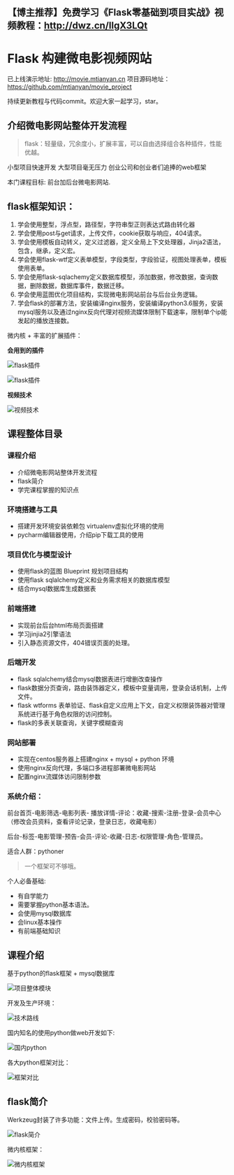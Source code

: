 ## 【博主推荐】免费学习《Flask零基础到项目实战》视频教程：http://dwz.cn/llgX3LQt

# Flask 构建微电影视频网站   

已上线演示地址: http://movie.mtianyan.cn
项目源码地址：https://github.com/mtianyan/movie_project

持续更新教程与代码commit。欢迎大家一起学习，star。

## 介绍微电影网站整体开发流程

>flask：轻量级，冗余度小，扩展丰富，可以自由选择组合各种插件，性能优越。

小型项目快速开发 大型项目毫无压力 创业公司和创业者们追捧的web框架

本门课程目标: 前台加后台微电影网站.

## flask框架知识：

1. 学会使用整型，浮点型，路径型，字符串型正则表达式路由转化器
2. 学会使用post与get请求，上传文件，cookie获取与响应，404请求。
3. 学会使用模板自动转义，定义过滤器，定义全局上下文处理器，Jinja2语法，包含，继承，定义宏。
4. 学会使用flask-wtf定义表单模型，字段类型，字段验证，视图处理表单，模板使用表单。
5. 学会使用flask-sqlachemy定义数据库模型，添加数据，修改数据，查询数据，删除数据，数据库事件，数据迁移。
6. 学会使用蓝图优化项目结构，实现微电影网站前台与后台业务逻辑。
7. 学会flask的部署方法，安装编译nginx服务，安装编译python3.6服务，安装mysql服务以及通过nginx反向代理对视频流媒体限制下载速率，限制单个ip能发起的播放连接数。

微内核 + 丰富的扩展插件：

**会用到的插件**

![flask插件](http://upload-images.jianshu.io/upload_images/1779926-5b67a39926a7996c.png?imageMogr2/auto-orient/strip%7CimageView2/2/w/1240)

![flask插件](http://upload-images.jianshu.io/upload_images/1779926-646ebe6dffaee112.png?imageMogr2/auto-orient/strip%7CimageView2/2/w/1240)

**视频技术**

![视频技术](http://upload-images.jianshu.io/upload_images/1779926-35084dcd76cf8914.png?imageMogr2/auto-orient/strip%7CimageView2/2/w/1240)

## 课程整体目录

### 课程介绍

- 介绍微电影网站整体开发流程
- flask简介
- 学完课程掌握的知识点

### 环境搭建与工具

- 搭建开发环境安装依赖包 virtualenv虚拟化环境的使用
- pycharm编辑器使用，介绍pip下载工具的使用

### 项目优化与模型设计

- 使用flask的蓝图 Blueprint 规划项目结构
- 使用flask sqlalchemy定义和业务需求相关的数据库模型
- 结合mysql数据库生成数据表

### 前端搭建

- 实现前台后台html布局页面搭建
- 学习jinjia2引擎语法
- 引入静态资源文件，404错误页面的处理。

### 后端开发

- flask sqlalchemy结合mysql数据表进行增删改查操作
- flask数据分页查询，路由装饰器定义，模板中变量调用，登录会话机制，上传文件。
- flask wtforms 表单验证、flask自定义应用上下文，自定义权限装饰器对管理系统进行基于角色权限的访问控制。
- flask的多表关联查询，关键字模糊查询

### 网站部署

- 实现在centos服务器上搭建nginx + mysql + python 环境
- 使用nginx反向代理，多端口多进程部署微电影网站
- 配置nginx流媒体访问限制参数

### 系统介绍：

前台首页-电影筛选-电影列表- 播放详情-评论：收藏-搜索-注册-登录-会员中心（修改会员资料，查看评论记录，登录日志，收藏电影）

后台-标签-电影管理-预告-会员-评论-收藏-日志-权限管理-角色-管理员。

适合人群：pythoner

>一个框架可不够哦。

个人必备基础:

- 有自学能力
- 需要掌握python基本语法。
- 会使用mysql数据库
- 会linux基本操作
- 有前端基础知识

## 课程介绍

基于python的flask框架 + mysql数据库

![项目整体模块](http://upload-images.jianshu.io/upload_images/1779926-afba3c2fc208a4a7.png?imageMogr2/auto-orient/strip%7CimageView2/2/w/1240)

开发及生产环境：

![技术路线](http://upload-images.jianshu.io/upload_images/1779926-a4234b0e5a51012c.png?imageMogr2/auto-orient/strip%7CimageView2/2/w/1240)

国内知名的使用python做web开发如下:

![国内python](http://upload-images.jianshu.io/upload_images/1779926-6f99cff9aa6926f4.png?imageMogr2/auto-orient/strip%7CimageView2/2/w/1240)

各大python框架对比：

![框架对比](http://upload-images.jianshu.io/upload_images/1779926-7a1c9bb9088715c3.png?imageMogr2/auto-orient/strip%7CimageView2/2/w/1240)

## flask简介

Werkzeug封装了许多功能：文件上传。生成密码，校验密码等。

![flask简介](http://upload-images.jianshu.io/upload_images/1779926-e708d333083e2209.png?imageMogr2/auto-orient/strip%7CimageView2/2/w/1240)

微内核框架：

![微内核框架](http://upload-images.jianshu.io/upload_images/1779926-93bcf3c1e8c6e898.png?imageMogr2/auto-orient/strip%7CimageView2/2/w/1240)
